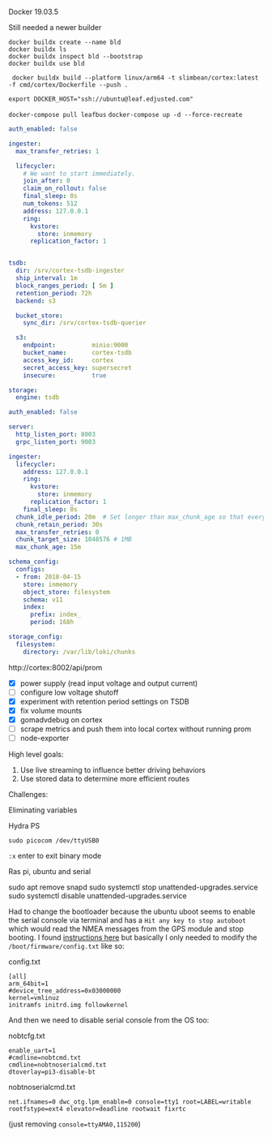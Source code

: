 

Docker 19.03.5

Still needed a newer builder

```
docker buildx create --name bld
docker buildx ls
docker buildx inspect bld --bootstrap
docker buildx use bld
```

```
 docker buildx build --platform linux/arm64 -t slimbean/cortex:latest -f cmd/cortex/Dockerfile --push .
```

`export DOCKER_HOST="ssh://ubuntu@leaf.edjusted.com"`

`docker-compose pull leafbus`
`docker-compose up -d --force-recreate`



```yaml
auth_enabled: false

ingester:
  max_transfer_retries: 1

  lifecycler:
    # We want to start immediately.
    join_after: 0
    claim_on_rollout: false
    final_sleep: 0s
    num_tokens: 512
    address: 127.0.0.1
    ring:
      kvstore:
        store: inmemory
      replication_factor: 1


tsdb:
  dir: /srv/cortex-tsdb-ingester
  ship_interval: 1m
  block_ranges_period: [ 5m ]
  retention_period: 72h
  backend: s3

  bucket_store:
    sync_dir: /srv/cortex-tsdb-querier

  s3:
    endpoint:          minio:9000
    bucket_name:       cortex-tsdb
    access_key_id:     cortex
    secret_access_key: supersecret
    insecure:          true

storage:
  engine: tsdb
```

```yaml
auth_enabled: false

server:
  http_listen_port: 8003
  grpc_listen_port: 9003

ingester:
  lifecycler:
    address: 127.0.0.1
    ring:
      kvstore:
        store: inmemory
      replication_factor: 1
    final_sleep: 0s
  chunk_idle_period: 20m  # Set longer than max_chunk_age so that everything gets flushed at 15m
  chunk_retain_period: 30s
  max_transfer_retries: 0
  chunk_target_size: 1048576 # 1MB
  max_chunk_age: 15m

schema_config:
  configs:
  - from: 2018-04-15
    store: inmemory
    object_store: filesystem
    schema: v11
    index:
      prefix: index_
      period: 168h

storage_config:
  filesystem:
    directory: /var/lib/loki/chunks
```

http://cortex:8002/api/prom


  - [x] power supply (read input voltage and output current)
  - [ ] configure low voltage shutoff
  - [x] experiment with retention period settings on TSDB
  - [x] fix volume mounts
  - [x] gomadvdebug on cortex
  - [ ] scrape metrics and push them into local cortex without running prom
  - [ ] node-exporter
  
High level goals:

1. Use live streaming to influence better driving behaviors
2. Use stored data to determine more efficient routes

Challenges:

Eliminating variables




Hydra PS

`sudo picocom /dev/ttyUSB0`

`:x` enter to exit binary mode


Ras pi, ubuntu and serial

sudo apt remove snapd
sudo systemctl stop unattended-upgrades.service
sudo systemctl disable unattended-upgrades.service


Had to change the bootloader because the ubuntu uboot seems to enable the serial console via terminal and has a `Hit any key to stop autoboot` which would read the NMEA messages from the GPS module and stop booting.  I found [instructions here](https://wiki.ubuntu.com/ARM/RaspberryPi#Change_the_bootloader) but basically I only needed to modify the `/boot/firmware/config.txt` like so:

config.txt
```
[all]
arm_64bit=1
#device_tree_address=0x03000000
kernel=vmlinuz
initramfs initrd.img followkernel
```

And then we need to disable serial console from the OS too:

nobtcfg.txt
```
enable_uart=1
#cmdline=nobtcmd.txt
cmdline=nobtnoserialcmd.txt
dtoverlay=pi3-disable-bt
```

nobtnoserialcmd.txt
```
net.ifnames=0 dwc_otg.lpm_enable=0 console=tty1 root=LABEL=writable rootfstype=ext4 elevator=deadline rootwait fixrtc
```

(just removing `console=ttyAMA0,115200`)
